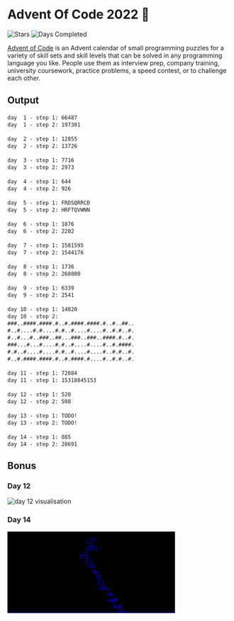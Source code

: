 # Advent Of Code 2022 🎄

![Stars](https://img.shields.io/badge/stars%20⭐-26-green)
![Days Completed](https://img.shields.io/badge/days%20completed-13-green)

[Advent of Code](https://adventofcode.com) is an Advent calendar of small programming puzzles for a variety of skill sets and skill levels that can be solved in any programming language you like. People use them as interview prep, company training, university coursework, practice problems, a speed contest, or to challenge each other.

## Output
```
day  1 - step 1: 66487
day  1 - step 2: 197301

day  2 - step 1: 12855
day  2 - step 2: 13726

day  3 - step 1: 7716
day  3 - step 2: 2973

day  4 - step 1: 644
day  4 - step 2: 926

day  5 - step 1: FRDSQRRCD
day  5 - step 2: HRFTQVWNN

day  6 - step 1: 1876
day  6 - step 2: 2202

day  7 - step 1: 1581595
day  7 - step 2: 1544176

day  8 - step 1: 1736
day  8 - step 2: 268800

day  9 - step 1: 6339
day  9 - step 2: 2541

day 10 - step 1: 14820
day 10 - step 2:
###..####.####.#..#.####.####.#..#..##..
#..#....#.#....#.#..#....#....#..#.#..#.
#..#...#..###..##...###..###..####.#..#.
###...#...#....#.#..#....#....#..#.####.
#.#..#....#....#.#..#....#....#..#.#..#.
#..#.####.####.#..#.####.#....#..#.#..#.

day 11 - step 1: 72884
day 11 - step 1: 15310845153

day 12 - step 1: 520
day 12 - step 2: 508

day 13 - step 1: TODO!
day 13 - step 2: TODO!

day 14 - step 1: 885
day 14 - step 2: 28691
```

## Bonus
### Day 12
![day 12 visualisation](img/day12.png)

### Day 14
![day 14 visualisation](img/day14.gif)

